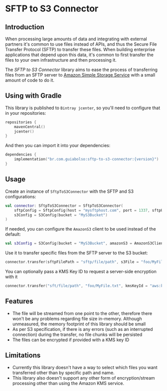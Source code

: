 # SFTP to S3 Connector


## Introduction
When processing large amounts of data and integrating with external partners it's common to use files instead of APIs, and thus the Secure File Transfer Protocol (SFTP) to transfer these files. When building enterprise applications that depend upon this data, it's common to first transfer the files to your own infrastructure and then processing it.

The *SFTP to S3 Connector* library aims to ease the process of transferring files from an SFTP server to [Amazon Simple Storage Service](https://aws.amazon.com/s3/) with a small amount of code to do it.

## Using with Gradle

This library is published to `Bintray jcenter`, so you'll need to configure that in your repositories:
```kotlin
repositories {
    mavenCentral()
    jcenter()
}
```

And then you can import it into your dependencies:
```kotlin
dependencies {
    implementation("br.com.guiabolso:sftp-to-s3-connector:{version}")
}
```

## Usage
Create an instance of `SftpToS3Connector` with the SFTP and S3 configurations:

```kotlin
val connector: SftpToS3Connector = SftpToS3Connector(
    sftpConfig = SftpConfig(host = "mysftphost.com", port = 1337, sftpUsername = "username", sftpPassword = "password"),
    s3Config = S3Config(bucket = "MyS3Bucket")
)
```

If needed, you can configure the `AmazonS3` client to be used instead of the default:
```kotlin
val s3Config = S3Config(bucket = "MyS3Bucket", amazonS3 = AmazonS3ClientBuilder.standard().configure().build())
```


Use it to transfer specific files from the SFTP server to the S3 bucket:

```kotlin
connector.transfer(sftpFilePath = "sftp/file/path", s3File = "foo/MyFile.txt")
```

You can optionally pass a KMS Key ID to request a server-side encryption with it
```kotlin
connector.transfer("sft/file/path", "foo/MyFile.txt", kmsKeyId = "aws:kms:mykeyid")
```

## Features

- The file will be streamed from one point to the other, therefore there won't be any problems regarding file size in-memory. Although unmeasured, the memory footprint of this library should be small
- As per S3 specification, if there is any errors (such as an interrupted connection) during the transfer, no file chunks will be persisted
- The files can be encrypted if provided with a KMS key ID

## Limitations
- Currently this library doesn't have a way to select which files you want transferred other than by specific path and name.
- This library also doesn't support any other form of encryption/stream processing other than using the Amazon KMS service.